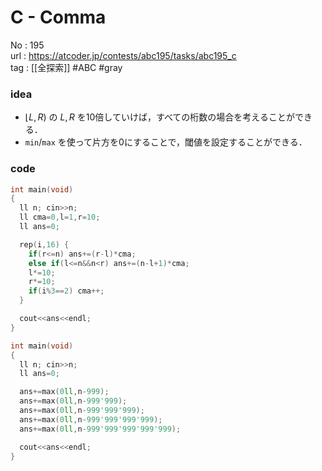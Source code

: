 # C - Comma

No	: 195  
url	: https://atcoder.jp/contests/abc195/tasks/abc195_c  
tag	: [[全探索]]  #ABC #gray

### idea
- $\lfloor L,R)$ の $L,R$ を10倍していけば，すべての桁数の場合を考えることができる．
-  `min`/`max` を使って片方を0にすることで，閾値を設定することができる．

### code
```cpp
int	main(void)
{
  ll n; cin>>n;
  ll cma=0,l=1,r=10;
  ll ans=0;

  rep(i,16) {
    if(r<=n) ans+=(r-l)*cma;
    else if(l<=n&&n<r) ans+=(n-l+1)*cma;
    l*=10;
    r*=10;
    if(i%3==2) cma++;
  }

  cout<<ans<<endl;
}
```

```cpp
int	main(void)
{
  ll n; cin>>n;
  ll ans=0;

  ans+=max(0ll,n-999);
  ans+=max(0ll,n-999'999);
  ans+=max(0ll,n-999'999'999);
  ans+=max(0ll,n-999'999'999'999);
  ans+=max(0ll,n-999'999'999'999'999);

  cout<<ans<<endl;
}
```